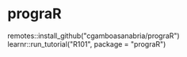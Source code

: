 # prograR

remotes::install_github("cgamboasanabria/prograR")
learnr::run_tutorial("R101", package = "prograR")
